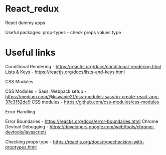 # React_redux
React dummy apps

Useful packages: 
prop-types - check props values type

# Useful links

Conditional Rendering - https://reactjs.org/docs/conditional-rendering.html
Lists & Keys - https://reactjs.org/docs/lists-and-keys.html

CSS Modules

CSS Modules + Sass: Webpack setup - https://medium.com/@kswanie21/css-modules-sass-in-create-react-app-37c3152de9
CSS modules - https://github.com/css-modules/css-modules

Error Handling

Error Boundaries - https://reactjs.org/docs/error-boundaries.html
Chrome Devtool Debugging - https://developers.google.com/web/tools/chrome-devtools/javascript/


Checking props type - https://reactjs.org/docs/typechecking-with-proptypes.html